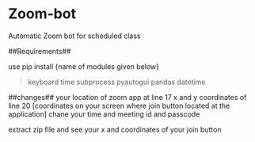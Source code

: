 # Zoom-bot
Automatic Zoom bot for scheduled class

##Requirements##

use pip install {name of modules given below}

>keyboard
>time 
>subprocess
>pyautogui
>pandas 
>datetime

##changes##
your location of zoom app at line 17
x and y coordinates of line 20 [coordinates on your screen where join button located at the application]
chane your time and meeting id and passcode

extract zip file and see your x and coordinates of your join button
